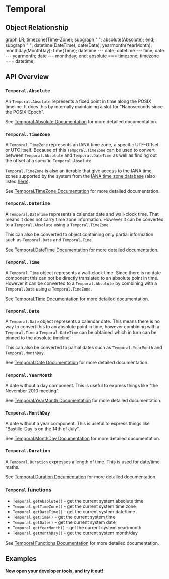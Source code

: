 # Temporal

## Object Relationship

<div class="mermaid">
graph LR;
  timezone(Time-Zone);
  subgraph " ";
    absolute(Absolute);
  end;
  subgraph " ";
    datetime(DateTime);
      date(Date);
        yearmonth(YearMonth);
        monthday(MonthDay);
      time(Time);
    datetime --- date;
    datetime --- time;
    date --- yearmonth;
    date --- monthday;
  end;
  absolute === timezone;
  timezone === datetime;
</div>

## API Overview

### `Temporal.Absolute`

An `Temporal.Absolute` represents a fixed point in time along the POSIX timeline. It does this by internally maintaining a slot for "Nanoseconds since the POSIX-Epoch".

See [Temporal.Absolute Documentation](./absolute.md) for more detailed documentation.

### `Temporal.TimeZone`

A `Temporal.TimeZone` represents an IANA time zone, a specific UTF-Offset or UTC itself. Because of this `Temporal.TimeZone` can be used to convert between `Temporal.Absolute` and `Temporal.DateTime` as well as finding out the offset at a specific `Temporal.Absolute`.

`Temporal.TimeZone` is also an iterable that give access to the IANA time zones supported by the system from the [IANA time zone database](https://www.iana.org/time-zones) (also listed [here](https://en.wikipedia.org/wiki/List_of_tz_database_time_zones)).

See [Temporal.TimeZone Documentation](./timezone.md) for more detailed documentation.

### `Temporal.DateTime`

A `Temporal.DateTime` represents a calendar date and wall-clock time. That means it does not carry time zone information. However it can be converted to a `Temporal.Absolute` using a `Temporal.TimeZone`.

This can also be converted to object containing only partial information such as `Temporal.Date` and `Temporal.Time`.

See [Temporal.DateTime Documentation](./datetime.md) for more detailed documentation.

### `Temporal.Time`

A `Temporal.Time` object represents a wall-clock time. Since there is no date component this can not be directly translated to an absolute point in time. However it can be converted to a `Temporal.Absolute` by combining with a `Temporal.Date` using a `Temporal.TimeZone`.

See [Temporal.Time Documentation](./time.md) for more detailed documentation.

### `Temporal.Date`

A `Temporal.Date` object represents a calendar date. This means there is no way to convert this to an absolute point in time, however combining with a `Temporal.Time` a `Temporal.DateTime` can be obtained which in turn can be pinned to the absolute timeline.

This can also be converted to partial dates such as `Temporal.YearMonth` and `Temporal.MonthDay`.

See [Temporal.Date Documentation](./date.md) for more detailed documentation.

### `Temporal.YearMonth`

A date without a day component. This is useful to express things like "the November 2010 meeting".

See [Temporal.YearMonth Documentation](./yearmonth.md) for more detailed documentation.

### `Temporal.MonthDay`

A date without a year component. This is useful to express things like "Bastille-Day is on the 14th of July".

See [Temporal.MonthDay Documentation](./monthday.md) for more detailed documentation.

### `Temporal.Duration`

A `Temporal.Duration` expresses a length of time. This is used for date/time maths.

See [Temporal.Duration Documentation](./duration.md) for more detailed documentation.

### `Temporal` functions

 * `Temporal.getAbsolute()` - get the current system absolute time
 * `Temporal.getTimeZone()` - get the current system time zone
 * `Temporal.getDateTime()` - get the current system date/time
 * `Temporal.getTime()` - get the current system time
 * `Temporal.getDate()` - get the current system date
 * `Temporal.getYearMonth()` - get the current system year/month
 * `Temporal.getMonthDay()` - get the current system month/day

See [Temporal Functions Documentation](./functions.md) for more detailed documentation.

## Examples

**Now open your developer tools, and try it out!**

<script type="application/javascript" src="./playground.js"></script>
<script type="application/javascript" src="./mermaid.js"></script>
<script>mermaid.initialize({startOnLoad:true, flowchart:{ useMaxWidth:false } });</script>
<style>.mermaid svg { height: 13em; }</style>
